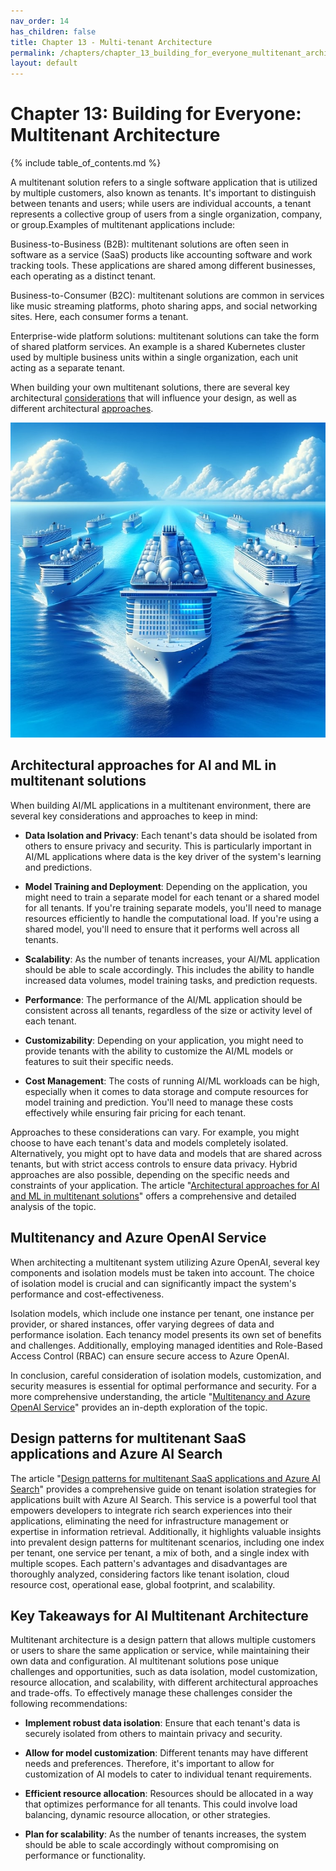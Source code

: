 ```yaml
---
nav_order: 14
has_children: false
title: Chapter 13 - Multi-tenant Architecture
permalink: /chapters/chapter_13_building_for_everyone_multitenant_architecture
layout: default
---
```


# Chapter 13: Building for Everyone: Multitenant Architecture

{% include table_of_contents.md %}

A multitenant solution refers to a single software application that is utilized by multiple customers, also known as tenants. It's important to distinguish between tenants and users; while users are individual accounts, a tenant represents a collective group of users from a single organization, company, or group.Examples of multitenant applications include:  

Business-to-Business (B2B): multitenant solutions are often seen in software as a service (SaaS) products like accounting software and work tracking tools. These applications are shared among different businesses, each operating as a distinct tenant.

Business-to-Consumer (B2C): multitenant solutions are common in services like music streaming platforms, photo sharing apps, and social networking sites. Here, each consumer forms a tenant.

Enterprise-wide platform solutions: multitenant solutions can take the form of shared platform services. An example is a shared Kubernetes cluster used by multiple business units within a single organization, each unit acting as a separate tenant.

When building your own multitenant solutions, there are several key architectural [considerations](https://learn.microsoft.com/azure/architecture/guide/multitenant/considerations/overview) that will influence your design, as well as different architectural [approaches](https://learn.microsoft.com/azure/architecture/guide/multitenant/approaches/overview).

![Building for Everyone: Multitenant Architecture](./../media/chapter13.jpg)

## Architectural approaches for AI and ML in multitenant solutions

When building AI/ML applications in a multitenant environment, there are several key considerations and approaches to keep in mind:

- **Data Isolation and Privacy**: Each tenant's data should be isolated from others to ensure privacy and security. This is particularly important in AI/ML applications where data is the key driver of the system's learning and predictions.

- **Model Training and Deployment**: Depending on the application, you might need to train a separate model for each tenant or a shared model for all tenants. If you're training separate models, you'll need to manage resources efficiently to handle the computational load. If you're using a shared model, you'll need to ensure that it performs well across all tenants.

- **Scalability**: As the number of tenants increases, your AI/ML application should be able to scale accordingly. This includes the ability to handle increased data volumes, model training tasks, and prediction requests.

- **Performance**: The performance of the AI/ML application should be consistent across all tenants, regardless of the size or activity level of each tenant.

- **Customizability**: Depending on your application, you might need to provide tenants with the ability to customize the AI/ML models or features to suit their specific needs.

- **Cost Management**: The costs of running AI/ML workloads can be high, especially when it comes to data storage and compute resources for model training and prediction. You'll need to manage these costs effectively while ensuring fair pricing for each tenant.

Approaches to these considerations can vary. For example, you might choose to have each tenant's data and models completely isolated. Alternatively, you might opt to have data and models that are shared across tenants, but with strict access controls to ensure data privacy. Hybrid approaches are also possible, depending on the specific needs and constraints of your application. The article "[Architectural approaches for AI and ML in multitenant solutions](https://learn.microsoft.com/azure/architecture/guide/multitenant/approaches/ai-ml)" offers a comprehensive and detailed analysis of the topic.

## Multitenancy and Azure OpenAI Service

When architecting a multitenant system utilizing Azure OpenAI, several key components and isolation models must be taken into account. The choice of isolation model is crucial and can significantly impact the system's performance and cost-effectiveness.

Isolation models, which include one instance per tenant, one instance per provider, or shared instances, offer varying degrees of data and performance isolation. Each tenancy model presents its own set of benefits and challenges. Additionally, employing managed identities and Role-Based Access Control (RBAC) can ensure secure access to Azure OpenAI.

In conclusion, careful consideration of isolation models, customization, and security measures is essential for optimal performance and security. For a more comprehensive understanding, the article "[Multitenancy and Azure OpenAI Service](https://learn.microsoft.com/azure/architecture/guide/multitenant/service/openai)" provides an in-depth exploration of the topic.

## Design patterns for multitenant SaaS applications and Azure AI Search

The article "[Design patterns for multitenant SaaS applications and Azure AI Search](https://learn.microsoft.com/azure/search/search-modeling-multitenant-saas-applications)" provides a comprehensive guide on tenant isolation strategies for applications built with Azure AI Search. This service is a powerful tool that empowers developers to integrate rich search experiences into their applications, eliminating the need for infrastructure management or expertise in information retrieval. Additionally, it highlights valuable insights into prevalent design patterns for multitenant scenarios, including one index per tenant, one service per tenant, a mix of both, and a single index with multiple scopes. Each pattern's advantages and disadvantages are thoroughly analyzed, considering factors like tenant isolation, cloud resource cost, operational ease, global footprint, and scalability.

## Key Takeaways for AI Multitenant Architecture

Multitenant architecture is a design pattern that allows multiple customers or users to share the same application or service, while maintaining their own data and configuration. AI multitenant solutions pose unique challenges and opportunities, such as data isolation, model customization, resource allocation, and scalability, with different architectural approaches and trade-offs. To effectively manage these challenges consider the following recommendations:

- **Implement robust data isolation**: Ensure that each tenant's data is securely isolated from others to maintain privacy and security.

- **Allow for model customization**: Different tenants may have different needs and preferences. Therefore, it's important to allow for customization of AI models to cater to individual tenant requirements.

- **Efficient resource allocation**: Resources should be allocated in a way that optimizes performance for all tenants. This could involve load balancing, dynamic resource allocation, or other strategies.

- **Plan for scalability**: As the number of tenants increases, the system should be able to scale accordingly without compromising on performance or functionality.
